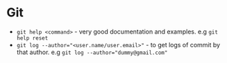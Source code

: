 # Git
- `git help <command>` - very good documentation and examples. e.g `git help reset`
- `git log --author="<user.name/user.email>"` - to get logs of commit by that author. e.g `git log --author="dummy@gmail.com"`